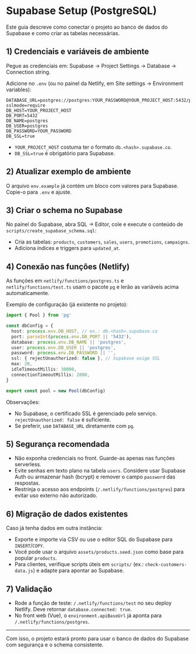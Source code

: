 # Supabase Setup (PostgreSQL)

Este guia descreve como conectar o projeto ao banco de dados do Supabase e como criar as tabelas necessárias.

## 1) Credenciais e variáveis de ambiente

Pegue as credenciais em: Supabase → Project Settings → Database → Connection string.

Adicione no `.env` (ou no painel da Netlify, em Site settings → Environment variables):

```
DATABASE_URL=postgres://postgres:YOUR_PASSWORD@YOUR_PROJECT_HOST:5432/postgres?sslmode=require
DB_HOST=YOUR_PROJECT_HOST
DB_PORT=5432
DB_NAME=postgres
DB_USER=postgres
DB_PASSWORD=YOUR_PASSWORD
DB_SSL=true
```

- `YOUR_PROJECT_HOST` costuma ter o formato `db.<hash>.supabase.co`.
- `DB_SSL=true` é obrigatório para Supabase.

## 2) Atualizar exemplo de ambiente

O arquivo `env.example` já contém um bloco com valores para Supabase. Copie-o para `.env` e ajuste.

## 3) Criar o schema no Supabase

No painel do Supabase, abra SQL → Editor, cole e execute o conteúdo de `scripts/create_supabase_schema.sql`:

- Cria as tabelas: `products`, `customers`, `sales`, `users`, `promotions`, `campaigns`.
- Adiciona índices e triggers para `updated_at`.

## 4) Conexão nas funções (Netlify)

As funções em `netlify/functions/postgres.ts` e `netlify/functions/test.ts` usam o pacote `pg` e lerão as variáveis acima automaticamente.

Exemplo de configuração (já existente no projeto):

```ts
import { Pool } from 'pg'

const dbConfig = {
  host: process.env.DB_HOST, // ex.: db.<hash>.supabase.co
  port: parseInt(process.env.DB_PORT || '5432'),
  database: process.env.DB_NAME || 'postgres',
  user: process.env.DB_USER || 'postgres',
  password: process.env.DB_PASSWORD || '',
  ssl: { rejectUnauthorized: false }, // Supabase exige SSL
  max: 20,
  idleTimeoutMillis: 30000,
  connectionTimeoutMillis: 2000,
}

export const pool = new Pool(dbConfig)
```

Observações:
- No Supabase, o certificado SSL é gerenciado pelo serviço. `rejectUnauthorized: false` é suficiente.
- Se preferir, use `DATABASE_URL` diretamente com `pg`.

## 5) Segurança recomendada

- Não exponha credenciais no front. Guarde-as apenas nas funções serverless.
- Evite senhas em texto plano na tabela `users`. Considere usar Supabase Auth ou armazenar hash (bcrypt) e remover o campo `password` das respostas.
- Restrinja o acesso aos endpoints (`/.netlify/functions/postgres`) para evitar uso externo não autorizado.

## 6) Migração de dados existentes

Caso já tenha dados em outra instância:
- Exporte e importe via CSV ou use o editor SQL do Supabase para `INSERT`/`COPY`.
- Você pode usar o arquivo `assets/products.seed.json` como base para popular `products`.
- Para clientes, verifique scripts úteis em `scripts/` (ex.: `check-customers-data.js`) e adapte para apontar ao Supabase.

## 7) Validação

- Rode a função de teste: `/.netlify/functions/test` no seu deploy Netlify. Deve retornar `database.connected: true`.
- No front web (Vue), o `environment.apiBaseUrl` já aponta para `/.netlify/functions/postgres`.

---

Com isso, o projeto estará pronto para usar o banco de dados do Supabase com segurança e o schema consistente.